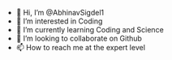 - 👋 Hi, I’m @AbhinavSigdel1
- 👀 I’m interested in Coding
- 🌱 I’m currently learning Coding and Science
- 💞️ I’m looking to collaborate on Github
- 📫 How to reach me at the expert level

<!---
AbhinavSigdel1/AbhinavSigdel1 is a ✨ special ✨ repository because its `README.md` (this file) appears on your GitHub profile.
You can click the Preview link to take a look at your changes.
--->
